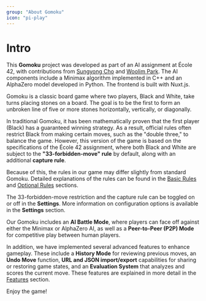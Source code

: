 ```yaml
---
group: "About Gomoku"
icon: "pi-play"
---
```


# Intro

This **Gomoku** project was developed as part of an AI assignment at École 42, with contributions from [Sungyong Cho](https://sungyongcho.com) and [Woolim Park](https://woolimi.github.io). The AI components include a Minimax algorithm implemented in C++ and an AlphaZero model developed in Python. The frontend is built with Nuxt.js.

Gomoku is a classic board game where two players, Black and White, take turns placing stones on a board. The goal is to be the first to form an unbroken line of five or more stones horizontally, vertically, or diagonally.

In traditional Gomoku, it has been mathematically proven that the first player (Black) has a guaranteed winning strategy. As a result, official rules often restrict Black from making certain moves, such as the "double three," to balance the game. However, this version of the game is based on the specifications of the École 42 assignment, where both Black and White are subject to the **"33-forbidden-move" rule** by default, along with an additional **capture rule**.

Because of this, the rules in our game may differ slightly from standard Gomoku. Detailed explanations of the rules can be found in the [Basic Rules](/docs/basic-rules) and [Optional Rules](/docs/optional-rules) sections.

The 33-forbidden-move restriction and the capture rule can be toggled on or off in the **Settings**. More information on configuration options is available in the **Settings** section.

Our Gomoku includes an **AI Battle Mode**, where players can face off against either the Minimax or AlphaZero AI, as well as a **Peer-to-Peer (P2P) Mode** for competitive play between human players.

In addition, we have implemented several advanced features to enhance gameplay. These include a **History Mode** for reviewing previous moves, an **Undo Move** function, **URL and JSON import/export** capabilities for sharing or restoring game states, and an **Evaluation System** that analyzes and scores the current move. These features are explained in more detail in the [Features](/docs/features) section.

Enjoy the game!
